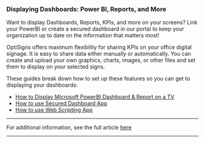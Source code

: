 ### Displaying Dashboards: Power BI, Reports, and More

Want to display Dashboards, Reports, KPIs, and more on your screens? Link your PowerBI or create a secured dashboard in our portal to keep your organization up to date on the information that matters most!

OptiSigns offers maximum flexibility for sharing KPIs on your office digital signage. It is easy to share data either manually or automatically. You can create and upload your own graphics, charts, images, or other files and set them to display on your selected signs.

These guides break down how to set up these features so you can get to displaying your dashboards:

  * [How to Display Microsoft PowerBI Dashboard & Report on a TV](https://support.optisigns.com/hc/en-us/articles/360024859713)
  * [How to use Secured Dashboard App](https://support.optisigns.com/hc/en-us/articles/19589190970771)
  * [How to use Web Scripting App](https://support.optisigns.com/hc/en-us/articles/1500012522362)



* * *

For additional information, see the full article [here](https://support.optisigns.com/hc/en-us/articles/29792081890323)

---

